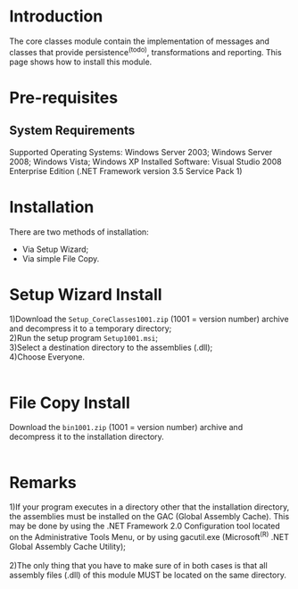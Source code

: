 # Introduction #

The core classes module contain the implementation of messages and classes that provide persistence<sup>(todo)</sup>, transformations and reporting. This page shows how to install this module.

# Pre-requisites #

## System Requirements ##
Supported Operating Systems: Windows Server 2003; Windows Server 2008; Windows Vista; Windows XP
Installed Software: Visual Studio 2008 Enterprise Edition (.NET Framework version 3.5 Service Pack 1)

# Installation #

There are two methods of installation:

  * Via Setup Wizard;
  * Via simple File Copy.

# Setup Wizard Install #

1)Download the `Setup_CoreClasses1001.zip` (1001 = version number) archive and decompress it to a temporary directory;<br>
2)Run the setup program <code>Setup1001.msi</code>;<br>
3)Select a destination directory to the assemblies (.dll);<br>
4)Choose Everyone.<br>
<br>
<h1>File Copy Install</h1>

Download the <code>bin1001.zip</code> (1001 = version number) archive and decompress it to the installation directory.<br>
<br>
<h1>Remarks</h1>

1)If your program executes in a directory other that the installation directory, the assemblies must be installed on the GAC (Global Assembly Cache).  This may be done by using the .NET Framework 2.0 Configuration tool located on the Administrative Tools Menu, or by using gacutil.exe (Microsoft<sup>(R)</sup> .NET Global Assembly Cache Utility);<br><br>
2)The only thing that you have to make sure of in both cases is that all assembly files (.dll) of this module MUST be located on the same directory.<br>
<br>
<br>